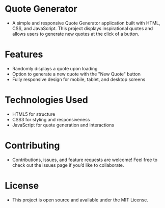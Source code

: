 # Quote Generator
- A simple and responsive Quote Generator application built with HTML, CSS, and JavaScript. This project displays inspirational quotes and allows users to generate new quotes at the click of a button.

# Features
- Randomly displays a quote upon loading
- Option to generate a new quote with the "New Quote" button
- Fully responsive design for mobile, tablet, and desktop screens

# Technologies Used
- HTML5 for structure
- CSS3 for styling and responsiveness
- JavaScript for quote generation and interactions
# Contributing
- Contributions, issues, and feature requests are welcome! Feel free to check out the issues page if you’d like to collaborate.
# License
- This project is open source and available under the MIT License.
